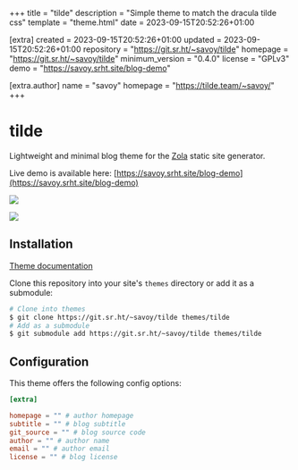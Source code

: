 
+++
title = "tilde"
description = "Simple theme to match the dracula tilde css"
template = "theme.html"
date = 2023-09-15T20:52:26+01:00

[extra]
created = 2023-09-15T20:52:26+01:00
updated = 2023-09-15T20:52:26+01:00
repository = "https://git.sr.ht/~savoy/tilde"
homepage = "https://git.sr.ht/~savoy/tilde"
minimum_version = "0.4.0"
license = "GPLv3"
demo = "https://savoy.srht.site/blog-demo"

[extra.author]
name = "savoy"
homepage = "https://tilde.team/~savoy/"
+++        

# tilde

Lightweight and minimal blog theme for the [Zola](https://www.getzola.org/)
static site generator.

Live demo is available here:
[https://savoy.srht.site/blog-demo](https://savoy.srht.site/blog-demo)

![](screen_index.png)

![](screen_post.png)

## Installation

[Theme documentation](https://www.getzola.org/documentation/themes/installing-and-using-themes/)

Clone this repository into your site's `themes` directory or add it as a
submodule:

```bash
# Clone into themes
$ git clone https://git.sr.ht/~savoy/tilde themes/tilde
# Add as a submodule
$ git submodule add https://git.sr.ht/~savoy/tilde themes/tilde
```

## Configuration

This theme offers the following config options:

```toml
[extra]

homepage = "" # author homepage
subtitle = "" # blog subtitle
git_source = "" # blog source code
author = "" # author name
email = "" # author email
license = "" # blog license
```

        